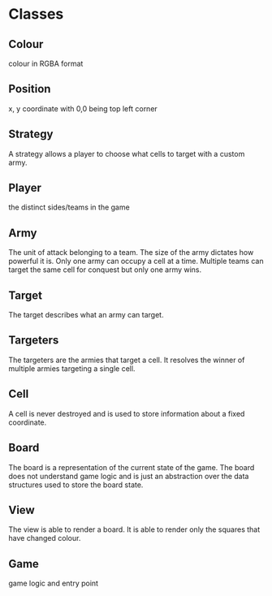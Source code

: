 # Classes

## Colour

colour in RGBA format

## Position

x, y coordinate with 0,0 being top left corner

## Strategy

A strategy allows a player to choose what cells to target with a custom army.

## Player

the distinct sides/teams in the game


## Army

The unit of attack belonging to a team. The size of the army dictates how powerful it is.
Only one army can occupy a cell at a time. Multiple teams can target the same cell for 
conquest but only one army wins.

## Target

The target describes what an army can target.

## Targeters

The targeters are the armies that target a cell. It resolves the winner of multiple armies
targeting a single cell. 

## Cell

A cell is never destroyed and is used to store information about a fixed coordinate.

## Board

The board is a representation of the current state of the game.
The board does not understand game logic and is just an abstraction
over the data structures used to store the board state.

## View
The view is able to render a board. It is able to render only the squares that have 
changed colour.

## Game

game logic and entry point
